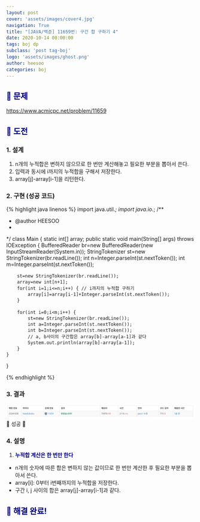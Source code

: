 ```yaml
---
layout: post
cover: 'assets/images/cover4.jpg'
navigation: True
title: "[JAVA/백준] 11659번: 구간 합 구하기 4"
date: 2020-10-14 00:00:00
tags: boj dp
subclass: 'post tag-boj'
logo: 'assets/images/ghost.png'
author: heesoo
categories: boj
---
```

## <span style="color:navy">👀 문제</span>
<https://www.acmicpc.net/problem/11659>

## <span style="color:navy">👊 도전</span>

### 1. 설계
1. n개의 누적합은 변하지 않으므로 한 번만 계산해놓고 필요한 부분을 뽑아서 쓴다.
2. 입력과 동시에 i까지의 누적합을 구해서 저장한다.
3. array[j]-array[i-1]을 리턴한다.

### 2. 구현 (성공 코드)
{% highlight java linenos %}
import java.util.*;
import java.io.*;
/**
 * @author HEESOO
 *
 */
class Main {
	static int[] array;
	public static void main(String[] args) throws IOException {
		BufferedReader br=new BufferedReader(new InputStreamReader(System.in));
		StringTokenizer st=new StringTokenizer(br.readLine());
		int n=Integer.parseInt(st.nextToken());
		int m=Integer.parseInt(st.nextToken());
		
		st=new StringTokenizer(br.readLine());
		array=new int[n+1];
		for(int i=1;i<=n;i++) { // i까지의 누적합 구하기
			array[i]=array[i-1]+Integer.parseInt(st.nextToken());
		}
		
		for(int i=0;i<m;i++) {
			st=new StringTokenizer(br.readLine());
			int a=Integer.parseInt(st.nextToken());
			int b=Integer.parseInt(st.nextToken());
			// a, b사이의 구간합은 array[b]-array[a-1]과 같다
			System.out.println(array[b]-array[a-1]);
		}
	}
	
	
}

{% endhighlight %}

### 3. 결과
![실행결과](./assets/images/201014_2.PNG)
🤟 성공 🤟  

### 4. 설명
1. **<span style="color:navy">누적합 계산은 한 번만 한다</span>**  
- n개의 숫자에 따른 합은 변하지 않는 값이므로 한 번만 계산한 후 필요한 부분을 뽑아서 쓴다.
- array[i]: 0부터 i번째까지의 누적합을 저장한다.
- 구간 i, j 사이의 합은 array[j]-array[i-1]과 같다.


## <span style="color:navy">👏 해결 완료!</span>